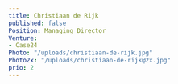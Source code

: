```yaml
---
title: Christiaan de Rijk
published: false
Position: Managing Director
Venture:
- Case24
Photo: "/uploads/christiaan-de-rijk.jpg"
Photo2x: "/uploads/christiaan-de-rijk@2x.jpg"
prio: 2
---
```

